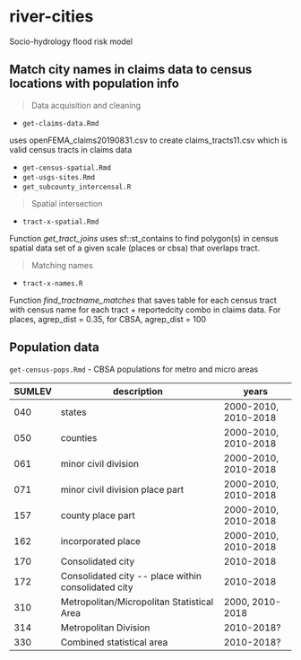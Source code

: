 # river-cities

Socio-hydrology flood risk model

## Match city names in claims data to census locations with population info

> Data acquisition and cleaning

* `get-claims-data.Rmd` 

uses openFEMA_claims20190831.csv to create claims_tracts11.csv 
which is valid census tracts in claims data

* `get-census-spatial.Rmd`
* `get-usgs-sites.Rmd`
* `get_subcounty_intercensal.R`

> Spatial intersection

* `tract-x-spatial.Rmd`

Function *get_tract_joins* uses sf::st_contains to find polygon(s)
in census spatial data set of a given scale (places or cbsa) that
overlaps tract.

> Matching names

* `tract-x-names.R`

Function *find_tractname_matches* that saves table for each census tract
with census name for each tract + reportedcity combo in claims data.
For places, agrep_dist = 0.35, for CBSA, agrep_dist = 100

## Population data

`get-census-pops.Rmd` - CBSA populations for metro and micro areas

| SUMLEV | description | years |
|--------|-------------|-------|
| 040    | states | 2000-2010, 2010-2018 |
| 050    | counties | 2000-2010, 2010-2018 |
| 061    | minor civil division | 2000-2010, 2010-2018 |
| 071    | minor civil division place part | 2000-2010, 2010-2018 |
| 157    | county place part | 2000-2010, 2010-2018 |
| 162    | incorporated place | 2000-2010, 2010-2018 |
| 170    | Consolidated city | 2010-2018 |
| 172    | Consolidated city -- place within consolidated city | 2010-2018 |
| 310    | Metropolitan/Micropolitan Statistical Area | 2000, 2010-2018 |
| 314    | Metropolitan Division | 2010-2018? |
| 330    | Combined statistical area | 2010-2018? |


